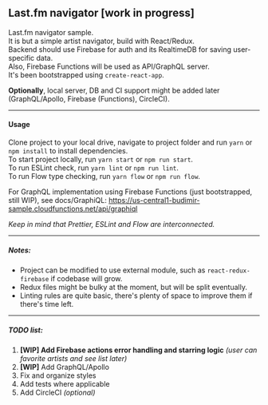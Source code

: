 ## Last.fm navigator [work in progress]

Last.fm navigator sample. <BR />
It is but a simple artist navigator, build with React/Redux. <BR />
Backend should use Firebase for auth and its RealtimeDB for saving user-specific data. <BR />
Also, Firebase Functions will be used as API/GraphQL server. <BR />
It's been bootstrapped using `create-react-app`.

**Optionally**, local server, DB and CI support might be added later (GraphQL/Apollo, Firebase (Functions), CircleCI).

---

#### Usage

Clone project to your local drive, navigate to project folder and run `yarn` or `npm install` to install dependencies.<BR />
To start project locally, run `yarn start` or `npm run start`.<BR />
To run ESLint check, run `yarn lint` or `npm run lint`.<BR />
To run Flow type checking, run `yarn flow` or `npm run flow`.<BR />

For GraphQL implementation using Firebase Functions (just bootstrapped, still WIP), see docs/GraphiQL: https://us-central1-budimir-sample.cloudfunctions.net/api/graphiql

_Keep in mind that Prettier, ESLint and Flow are interconnected._

---

##### Notes:

* Project can be modified to use external module, such as `react-redux-firebase` if codebase will grow.
* Redux files might be bulky at the moment, but will be split eventually.
* Linting rules are quite basic, there's plenty of space to improve them if there's time left.

---

##### TODO list:

1. **[WIP] Add Firebase actions error handling and starring logic**
   _(user can favorite artists and see list later)_
2. **[WIP]** Add GraphQL/Apollo
3. Fix and organize styles
4. Add tests where applicable
5. Add CircleCI _(optional)_
